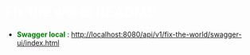 # <span style="color:white"> Fix the world README <span>

 - <span style="color:green;font-weight: bold" > Swagger local</span> :
[http://localhost:8080/api/v1/fix-the-world/swagger-ui/index.html](http://localhost:8080/api/v1/fix-the-world/swagger-ui/index.html)